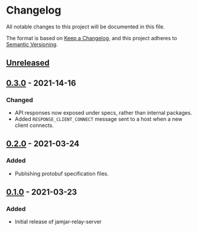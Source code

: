 # Changelog
All notable changes to this project will be documented in this file.

The format is based on [Keep a Changelog](https://keepachangelog.com/en/1.1.0/),
and this project adheres to [Semantic Versioning](https://semver.org/spec/v2.0.0.html).

## [Unreleased]

## [0.3.0] - 2021-14-16
### Changed
- API responses now exposed under specs, rather than internal packages.
- Added `RESPONSE_CLIENT_CONNECT` message sent to a host when a new client connects.

## [0.2.0] - 2021-03-24
### Added
- Publishing protobuf specification files.

## [0.1.0] - 2021-03-23
### Added
- Initial release of jamjar-relay-server

[Unreleased]: https://github.com/jamjarlabs/jamjar-relay-server/compare/v0.3.0...HEAD
[0.3.0]: https://github.com/jamjarlabs/jamjar-relay-server/compare/v0.2.0...v0.3.0
[0.2.0]: https://github.com/jamjarlabs/jamjar-relay-server/compare/v0.1.0...v0.2.0
[0.1.0]: https://github.com/jamjarlabs/jamjar-relay-server/releases/tag/v0.1.0
